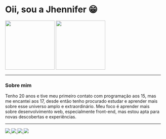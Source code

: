 # Oii, sou a Jhennifer 😁
<div>
  <img height="160em" src="https://github-readme-stats.vercel.app/api?username=jh-ennifer&show_icons=true&theme=onedark&include_all_commits=true&count"/>
  <img height="160em" src="https://github-readme-stats.vercel.app/api/top-langs/?username=jh-ennifer&layout=compact&langs_count=16&theme=onedark"/>
</div>

<hr>

### Sobre mim
<p> 
  Tenho 20 anos e tive meu primeiro contato com programação aos 15, mas me encantei aos 17, desde então tenho procurado estudar e aprender mais sobre esse universo amplo e extraordinário. Meu foco é aprender mais sobre desenvolvimento web, especialmente front-end, mas estou apta para novas descobertas e experiências.
</p>

<hr> 

<div>
  <a href="mailto:jhenniferrodrigues200119@gmail.com" target="_blank"> 
    <img src="https://img.shields.io/badge/Gmail-D14836?style=for-the-badge&logo=gmail&logoColor=white"> 
  </a>
  <a href="https://www.facebook.com/jhennifer.aparecida.5/" target="_blank"> 
    <img src="https://img.shields.io/badge/Facebook-1877F2?style=for-the-badge&logo=facebook&logoColor=white"> 
  </a>
  <a href="https://www.instagram.com/jh_ennifer/" target="_blank"> 
    <img src="https://img.shields.io/badge/Instagram-E4405F?style=for-the-badge&logo=instagram&logoColor=white"> 
  </a>
  <a href="https://www.linkedin.com/in/jhennifer-borges/" target="_blank"> 
    <img src="https://img.shields.io/badge/LinkedIn-0077B5?style=for-the-badge&logo=linkedin&logoColor=white"> 
  </a>  
</div>
